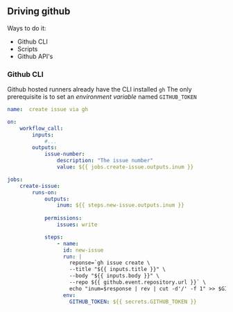 ## Driving github

Ways to do it:
- Github CLI
- Scripts
- Github API's

### Github CLI
Github hosted runners already have the CLI installed `gh`
The only prerequisite is to set an *environment variable* named `GITHUB_TOKEN`

```yml
name:  create issue via gh

on:
    workflow_call:
        inputs:
            #...
        outputs:
            issue-number:
                description: "The issue number"
                value: ${{ jobs.create-issue.outputs.inum }}

jobs:
    create-issue:
        runs-on:
            outputs:
                inum: ${{ steps.new-issue.outputs.inum }}
            
            permissions:
                issues: write

            steps:
                - name:
                  id: new-issue
                  run: |
                    reponse=`gh issue create \
                    --title "${{ inputs.title }}" \
                    --body "${{ inputs.body }}" \
                    --repo ${{ github.event.repository.url }}` \
                    echo "inum=$response | rev | cut -d'/' -f 1" >> $GITHUB_OUTPUT
                  env:
                    GITHUB_TOKEN: ${{ secrets.GITHUB_TOKEN }}
```
